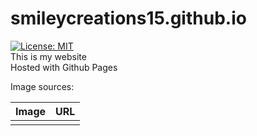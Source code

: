 # smileycreations15.github.io
[![License: MIT](https://img.shields.io/badge/License-MIT-yellow.svg)](https://opensource.org/licenses/MIT) <br />
This is my website <br />
Hosted with Github Pages

Image sources:

| Image | URL|
|-------|----|
|||
